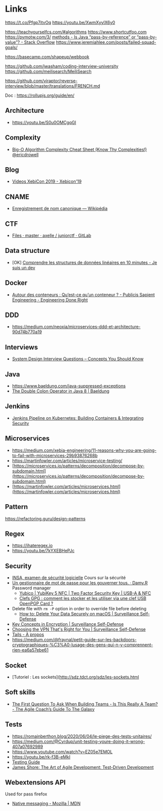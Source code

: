 # Links

https://t.co/Pfgp7itvOq
https://youtu.be/XwmXyylX6y0

https://teachyourselfcs.com/#algorithms
https://www.shortcutfoo.com
https://pymotw.com/3/
[methods - Is Java “pass-by-reference” or “pass-by-value”? - Stack Overflow](https://stackoverflow.com/questions/40480/is-java-pass-by-reference-or-pass-by-value)
https://www.jeremiahlee.com/posts/failed-squad-goals/

https://basecamp.com/shapeup/webbook

https://github.com/jwasham/coding-interview-university
https://github.com/meilisearch/MeiliSearch

https://github.com/viraptor/reverse-interview/blob/master/translations/FRENCH.md

Doc : https://rollupjs.org/guide/en/

## Architecture

- https://youtu.be/S0u0OMCgqGI

## Complexity
* [Big-O Algorithm Complexity Cheat Sheet (Know Thy Complexities!) @ericdrowell](https://www.bigocheatsheet.com/)

## Blog

* [Videos XebiCon 2019 - Xebicon'19](https://xebicon.fr/videos-xebicon-2019/)

## CNAME

* [Enregistrement de nom canonique — Wikipédia](https://fr.wikipedia.org/wiki/Enregistrement_de_nom_canonique)

## CTF

* [Files · master · axelle / juniorctf · GitLab](https://framagit.org/axellec/juniorctf/-/tree/master)

## Data structure

* [OK] [Comprendre les structures de données linéaires en 10 minutes - Je suis un dev](https://www.jesuisundev.com/comprendre-les-structures-de-donnees-lineaires-en-10-minutes/)

## Docker

* [Autour des conteneurs : Qu’est-ce qu’un conteneur ? - Publicis Sapient Engineering - Engineering Done Right](https://blog.engineering.publicissapient.fr/2020/02/24/autour-des-conteneurs-quest-ce-quun-conteneur/)

## DDD

* https://medium.com/neoxia/microservices-ddd-et-architecture-90d74b770a19

## Interviews

* [System Design Interview Questions – Concepts You Should Know](https://www.freecodecamp.org/news/systems-design-for-interviews/)

## Java

* https://www.baeldung.com/java-suppressed-exceptions
* [The Double Colon Operator in Java 8 | Baeldung](https://www.baeldung.com/java-8-double-colon-operator)

## Jenkins

- [Jenkins Pipeline on Kubernetes: Building Containers & Integrating Security](https://www.twistlock.com/2018/07/24/jenkins-pipeline-kubernetes-building-containers-integrating-security/)

## Microservices

* https://medium.com/xebia-engineering/11-reasons-why-you-are-going-to-fail-with-microservices-29b93876268b
* https://martinfowler.com/articles/microservice-testing/
*  [https://microservices.io/patterns/decomposition/decompose-by-subdomain.html](https://microservices.io/patterns/decomposition/decompose-by-subdomain.html) 
*  [https://martinfowler.com/articles/microservices.html](https://martinfowler.com/articles/microservices.html) 

## Pattern

https://refactoring.guru/design-patterns

## Regex

* https://ihateregex.io
* https://youtu.be/7kYXEBHePJc

## Security

* [INSA, examen de sécurité logicielle](https://www.arsouyes.org/blog/2020/04_Examen_INSA/) Cours sur la sécurité
* [Un gestionnaire de mot de passe pour les gouverner tous. · Damy.R](https://www.damyr.fr/posts/passwordmanager/) Password manager
	* [Yubico | YubiKey 5 NFC | Two Factor Security Key | USB-A & NFC](https://www.yubico.com/product/yubikey-5-nfc)
	* [Clefs GPG : comment les stocker et les utiliser via une clef USB OpenPGP Card ?](https://www.nextinpact.com/news/102201-clefs-gpg-comment-stocker-et-utiliser-via-clef-usb-openpgp-card.htm)
* Delete file with `rm -P`  option in order to override file before deleting
	* [How to: Delete Your Data Securely on macOS | Surveillance Self-Defense](https://ssd.eff.org/en/module/how-delete-your-data-securely-macos)
* [Key Concepts in Encryption | Surveillance Self-Defense](https://ssd.eff.org/en/module/key-concepts-encryption)
* [Choosing the VPN That's Right for You | Surveillance Self-Defense](https://ssd.eff.org/en/module/choosing-vpn-thats-right-you)
* [Tails - À propos](https://tails.boum.org/about/index.fr.html)
* https://medium.com/@fraynal/petit-guide-sur-les-backdoors-cryptographiques-%C3%A0-lusage-des-gens-qui-n-y-comprennent-rien-ea6a57ebe61

## Socket

* [Tutoriel : Les sockets](http://sdz.tdct.org/sdz/les-sockets.html

## Soft skills

* [The First Question To Ask When Building Teams - Is This Really A Team? - The Agile Coach’s Guide To The Galaxy](https://www.viktorcessan.com/the-first-question-to-ask-when-building-teams-is-this-really-a-team/)

## Tests

* https://romainberthon.blog/2020/06/04/le-piege-des-tests-unitaires/
* https://medium.com/@Cyrdup/unit-testing-youre-doing-it-wrong-407a07692989
* https://www.youtube.com/watch?v=EZ05e7EMOL
* https://youtu.be/rk-f3B-eMkI
* [Testing Guide](https://www.martinfowler.com/testing/)
* [James Shore: The Art of Agile Development: Test-Driven Development](https://www.jamesshore.com/Agile-Book/test_driven_development.html)

## Webextensions API

Used for pass firefox
* [Native messaging - Mozilla | MDN](https://developer.mozilla.org/fr/docs/Mozilla/Add-ons/WebExtensions/Native_messaging)